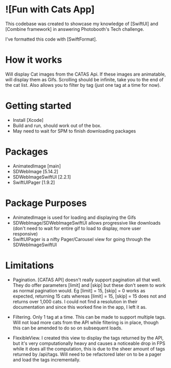 # ![Fun with Cats App]


This codebase was created to showcase my knowledge of [SwiftUI] and [Combine framework] in answering Photobooth's Tech challenge.

I've formatted this code with [SwiftFormat].

# How it works

Will display Cat images from the CATAS Api. If these images are animatable, will display them as Gifs. Scrolling should be infinite, take you to the end of the cat list. Also allows you to filter by tag (just one tag at a time for now).

# Getting started

* Install [Xcode]
* Build and run, should work out of the box.
* May need to wait for SPM to finish downloading packages

# Packages

* AnimatedImage [main]
* SDWebImage [5.14.2]
* SDWebImageSwiftUI [2.2.1]
* SwiftUIPager [1.9.2]

# Package Purposes

* AnimatedImage is used for loading and displaying the Gifs
* SDWebImage/SDWebImageSwiftUI allows progressive like downloads (don't need to wait for entire gif to load to display, more user responsive)
* SwiftUIPager is a nifty Pager/Carousel view for going through the SDWebImageSwiftUI


# Limitations

* Pagination. [CATAS API] doesn't really support pagination all that well. They do offer parameters [limit] and [skip] but these don't seem to work as normal pagination would. Eg [limit] = 15, [skip] = 0 works as expected, returning 15 cats whereas [limit] = 15, [skip] = 15 does not and returns over 1,000 cats. I could not find a resolution in their documentation and since this worked fine in the app, I left it as.

* Filtering. Only 1 tag at a time. This can be made to support multiple tags. Will not load more cats from the API while filtering is in place, though this can be amended to do so on subsequent loads.

* FlexibleView. I created this view to display the tags returned by the API, but it's very computationally heavy and causes a noticeable drop in FPS while it does all the computation, this is due to the sheer amount of tags returned by /api/tags. Will need to be refactored later on to be a pager and load the tags incrementally. 
